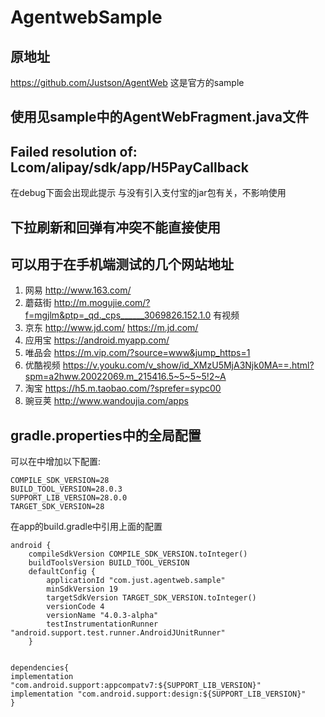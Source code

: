 #  AgentwebSample


## 原地址
https://github.com/Justson/AgentWeb  这是官方的sample

## 使用见sample中的AgentWebFragment.java文件



## Failed resolution of: Lcom/alipay/sdk/app/H5PayCallback

在debug下面会出现此提示 与没有引入支付宝的jar包有关，不影响使用

## 下拉刷新和回弹有冲突不能直接使用



## 可以用于在手机端测试的几个网站地址

1. 网易 http://www.163.com/
2. 蘑菇街 http://m.mogujie.com/?f=mgjlm&ptp=_qd._cps______3069826.152.1.0   有视频
3. 京东  http://www.jd.com/    https://m.jd.com/
4. 应用宝  https://android.myapp.com/
5. 唯品会  https://m.vip.com/?source=www&jump_https=1
6. 优酷视频 https://v.youku.com/v_show/id_XMzU5MjA3Njk0MA==.html?spm=a2hww.20022069.m_215416.5~5~5~5!2~A
7. 淘宝 https://h5.m.taobao.com/?sprefer=sypc00
8. 豌豆荚 http://www.wandoujia.com/apps



## gradle.properties中的全局配置

可以在中增加以下配置:
```
COMPILE_SDK_VERSION=28
BUILD_TOOL_VERSION=28.0.3
SUPPORT_LIB_VERSION=28.0.0
TARGET_SDK_VERSION=28

```
在app的build.gradle中引用上面的配置
```
android {
    compileSdkVersion COMPILE_SDK_VERSION.toInteger()
    buildToolsVersion BUILD_TOOL_VERSION
    defaultConfig {
        applicationId "com.just.agentweb.sample"
        minSdkVersion 19
        targetSdkVersion TARGET_SDK_VERSION.toInteger()
        versionCode 4
        versionName "4.0.3-alpha"
        testInstrumentationRunner "android.support.test.runner.AndroidJUnitRunner"
    }
    
    
dependencies{
implementation "com.android.support:appcompatv7:${SUPPORT_LIB_VERSION}"
implementation "com.android.support:design:${SUPPORT_LIB_VERSION}"
}

```

